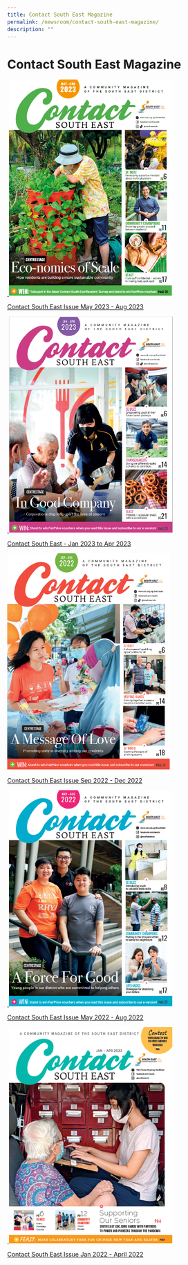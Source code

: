 ```yaml
---
title: Contact South East Magazine
permalink: /newsroom/contact-south-east-magazine/
description: ""
---
```

Contact South East Magazine
===
<a href="https://go.gov.sg/csemay-aug2023"> &nbsp;<img src="/images/NewsRoom/CSE/contact%20se%20may-aug%202023.png" style="width:auto; height:500px;">
	
[Contact South East Issue May 2023 - Aug 2023](https://go.gov.sg/csemay-aug2023) 
	
</a><a href="https://go.gov.sg/csejan-apr2023">&nbsp;<img src="/images/NewsRoom/CSE/CSE%20Jan-Apr%202023%20-%20Cover%20Page.png" style="width:auto; height:500px;">	

[Contact South East - Jan 2023 to Apr 2023](https://go.gov.sg/csejan-apr2023)

</a><a href="https://go.gov.sg/csesep-dec2022v2"><img src="/images/NewsRoom/CSE/CSE%20Sep%20to%20Dec%202022%20-%20Cover.png" style="width:auto; height:500px;">

[Contact South East Issue Sep 2022 - Dec 2022](https://go.gov.sg/csesep-dec2022v2) 
	
</a><a href="https://go.gov.sg/csemay-aug2022">&nbsp;<img src="/images/NewsRoom/CSE/CSE%20May%20to%20Aug%202022%20-%20Cover%20page.png" style="width:auto; height:500px;">

[Contact South East Issue May 2022 - Aug 2022](https://go.gov.sg/csemay-aug2022) 
	
</a><a href="https://go.gov.sg/csejan-april2022">&nbsp;<img src="/images/NewsRoom/CSE/CSE%20Jan-Apr%202021%20-%20Cover%20Page.png" style="width:auto; height:500px;">	
	
[Contact South East Issue Jan 2022 - April 2022](https://go.gov.sg/csejan-april2022)</a>
